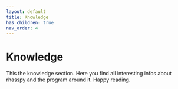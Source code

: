 ```yaml
---
layout: default
title: Knowledge
has_children: true
nav_order: 4
---
```


# Knowledge
This the knowledge section. Here you find all interesting infos about rhasspy and the program around it. Happy reading.